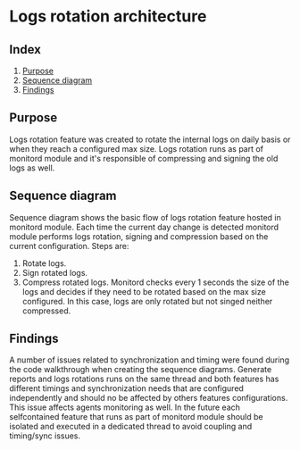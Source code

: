 <!--- 
Copyright (C) 2015-2021, Wazuh Inc.
Created by Wazuh, Inc. <info@wazuh.com>.
This program is free software; you can redistribute it and/or modify it under the terms of GPLv2
-->

# Logs rotation architecture
## Index
1. [Purpose](#purpose)
2. [Sequence diagram](#sequence-diagram)
3. [Findings](#findings)

## Purpose
Logs rotation feature was created to rotate the internal logs on daily basis or when they reach a configured max size. Logs rotation runs as part of monitord module and it's responsible of compressing and signing the old logs as well.

## Sequence diagram
Sequence diagram shows the basic flow of logs rotation feature hosted in monitord module. Each time the current day change is detected monitord module performs logs rotation, signing and compression based on the current configuration. Steps are:
1. Rotate logs.
2. Sign rotated logs.
3. Compress rotated logs.
Monitord checks every 1 seconds the size of the logs and decides if they need to be rotated based on the max size configured. In this case, logs are only rotated but not singed neither compressed.

## Findings
A number of issues related to synchronization and timing were found during the code walkthrough when creating the sequence diagrams.
Generate reports and logs rotations runs on the same thread and both features has different timings and synchronization needs that are configured independently and should no be affected by others features configurations. This issue affects agents monitoring as well.
In the future each selfcontained feature that runs as part of monitord module should be isolated and executed in a dedicated thread to avoid coupling and timing/sync issues.
